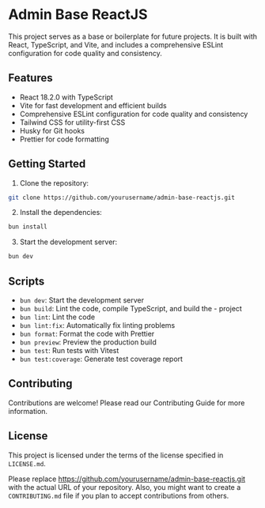 # Admin Base ReactJS

This project serves as a base or boilerplate for future projects. It is built with React, TypeScript, and Vite, and includes a comprehensive ESLint configuration for code quality and consistency.

## Features

- React 18.2.0 with TypeScript
- Vite for fast development and efficient builds
- Comprehensive ESLint configuration for code quality and consistency
- Tailwind CSS for utility-first CSS
- Husky for Git hooks
- Prettier for code formatting

## Getting Started

1. Clone the repository:

```sh
git clone https://github.com/yourusername/admin-base-reactjs.git
```

2. Install the dependencies:

```sh
bun install
```

3. Start the development server:

```sh
bun dev
```

## Scripts

- `bun dev`: Start the development server
- `bun build`: Lint the code, compile TypeScript, and build the - project
- `bun lint`: Lint the code
- `bun lint:fix`: Automatically fix linting problems
- `bun format`: Format the code with Prettier
- `bun preview`: Preview the production build
- `bun test`: Run tests with Vitest
- `bun test:coverage`: Generate test coverage report

## Contributing

Contributions are welcome! Please read our Contributing Guide for more information.

## License

This project is licensed under the terms of the license specified in `LICENSE.md`.

Please replace <https://github.com/yourusername/admin-base-reactjs.git> with the actual URL of your repository. Also, you might want to create a `CONTRIBUTING.md` file if you plan to accept contributions from others.
